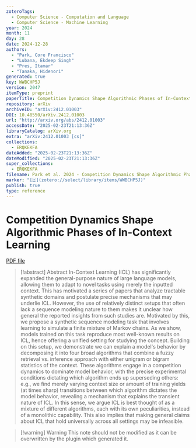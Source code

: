 ```yaml
---
zoteroTags:
  - Computer Science - Computation and Language
  - Computer Science - Machine Learning
year: 2024
month: 11
day: 28
date: 2024-12-28
authors:
  - "Park, Core Francisco"
  - "Lubana, Ekdeep Singh"
  - "Pres, Itamar"
  - "Tanaka, Hidenori"
generated: true
key: WWBCHP5J
version: 2047
itemType: preprint
paperTitle: Competition Dynamics Shape Algorithmic Phases of In-Context Learning
repository: arXiv
archiveID: "arXiv:2412.01003"
DOI: 10.48550/arXiv.2412.01003
url: "http://arxiv.org/abs/2412.01003"
accessDate: "2025-02-23T21:13:36Z"
libraryCatalog: arXiv.org
extra: "arXiv:2412.01003 [cs]"
collections:
  - ERQKEKFA
dateAdded: "2025-02-23T21:13:36Z"
dateModified: "2025-02-23T21:13:36Z"
super_collections:
  - ERQKEKFA
filename: Park et al. 2024 - Competition Dynamics Shape Algorithmic Phases of In-Context Learning.pdf
marker: "[🇿](zotero://select/library/items/WWBCHP5J)"
publish: true
type: reference
---
```

# Competition Dynamics Shape Algorithmic Phases of In-Context Learning

[PDF file](/Papers/PDFs/Park%20et%20al.%202024%20-%20Competition%20Dynamics%20Shape%20Algorithmic%20Phases%20of%20In-Context%20Learning.pdf)

> [!abstract] Abstract
> In-Context Learning (ICL) has significantly expanded the general-purpose nature of large language models, allowing them to adapt to novel tasks using merely the inputted context. This has motivated a series of papers that analyze tractable synthetic domains and postulate precise mechanisms that may underlie ICL. However, the use of relatively distinct setups that often lack a sequence modeling nature to them makes it unclear how general the reported insights from such studies are. Motivated by this, we propose a synthetic sequence modeling task that involves learning to simulate a finite mixture of Markov chains. As we show, models trained on this task reproduce most well-known results on ICL, hence offering a unified setting for studying the concept. Building on this setup, we demonstrate we can explain a model's behavior by decomposing it into four broad algorithms that combine a fuzzy retrieval vs. inference approach with either unigram or bigram statistics of the context. These algorithms engage in a competition dynamics to dominate model behavior, with the precise experimental conditions dictating which algorithm ends up superseding others: e.g., we find merely varying context size or amount of training yields (at times sharp) transitions between which algorithm dictates the model behavior, revealing a mechanism that explains the transient nature of ICL. In this sense, we argue ICL is best thought of as a mixture of different algorithms, each with its own peculiarities, instead of a monolithic capability. This also implies that making general claims about ICL that hold universally across all settings may be infeasible.

>[!warning] Warning
> This note should not be modified as it can be overwritten by the plugin which generated it.

